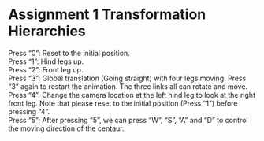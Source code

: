 # Assignment 1 Transformation Hierarchies                                                                    
Press “0”: Reset to the initial position.  
Press “1”: Hind legs up.  
Press “2”: Front leg up.  
Press “3”: Global translation (Going straight) with four legs moving. Press “3” again to restart the animation. The three links all can rotate and move.  
Press “4”: Change the camera location at the left hind leg to look at the right front leg. Note that please reset to the initial position (Press “1”) before pressing “4”.  
Press “5”: After pressing “5”, we can press “W”, “S”, “A” and “D” to control the moving direction of the centaur. 

